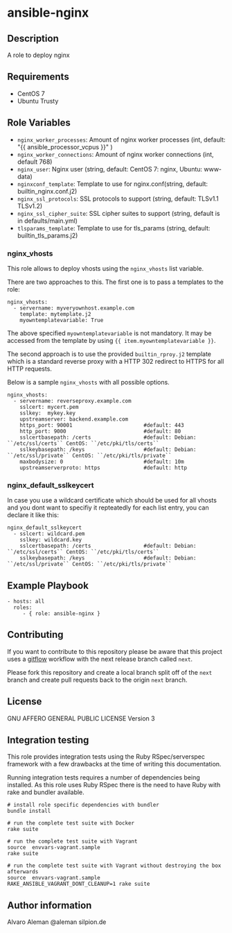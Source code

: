 # ansible-nginx

## Description

A role to deploy nginx

## Requirements

* CentOS 7
* Ubuntu Trusty


## Role Variables

* ``nginx_worker_processes``: Amount of nginx worker processes (int, default: "{{ ansible_processor_vcpus }}" )
* ``nginx_worker_connections``: Amount of nginx worker connections (int, default 768)
* ``nginx_user``: Nginx user (string, default: CentOS 7: nginx, Ubuntu: www-data)
* ``nginxconf_template``: Template to use for nginx.conf(string, default: builtin_nginx.conf.j2)
* ``nginx_ssl_protocols``: SSL protocols to support (string, default: TLSv1.1 TLSv1.2)
* ``nginx_ssl_cipher_suite``: SSL cipher suites to support (string, default is in defaults/main.yml)
* ``tlsparams_template``: Template to use for tls_params (string, default: builtin_tls_params.j2)

### nginx_vhosts

This role allows to deploy vhosts using the ``nginx_vhosts`` list variable.

There are two approaches to this. The first one is to pass a templates to the role:

    nginx_vhosts:
      - servername: myveryownhost.example.com
        template: mytemplate.j2
        myowntemplatevariable: True

The above specified ``myowntemplatevariable`` is not mandatory. It may be accessed
from the template by using ``{{ item.myowntemplatevariable }}``.

The second approach is to use the provided ``builtin_rproy.j2`` template which is
a standard reverse proxy with a HTTP 302 redirect to HTTPS for all HTTP requests.

Below is a sample ``nginx_vhosts`` with all possible options.

    nginx_vhosts:
      - servername: reverseproxy.example.com
        sslcert: mycert.pem
        sslkey:  mykey.key
        upstreamserver: backend.example.com
        https_port: 90001                       #default: 443
        http_port: 9000                         #default: 80
        sslcertbasepath: /certs                 #default: Debian: ``/etc/ssl/certs`` CentOS: ``/etc/pki/tls/certs``
        sslkeybasepath: /keys                   #default: Debian: ``/etc/ssl/private`` CentOS: ``/etc/pki/tls/private``
        maxbodysize: 0                          #default: 10m
        upstreamserverproto: https              #default: http

### nginx_default_sslkeycert

In case you use a wildcard certificate which should be used for all vhosts and
you dont want to specifiy it repteatedly for each list entry, you can declare it like this:

    nginx_default_sslkeycert
      - sslcert: wildcard.pem
        sslkey: wildcard.key
        sslcertbasepath: /certs                 #default: Debian: ``/etc/ssl/certs`` CentOS: ``/etc/pki/tls/certs``
        sslkeybasepath: /keys                   #default: Debian: ``/etc/ssl/private`` CentOS: ``/etc/pki/tls/private``

## Example Playbook

    - hosts: all
      roles:
         - { role: ansible-nginx }

## Contributing

If you want to contribute to this repository please be aware that this
project uses a [gitflow](http://nvie.com/posts/a-successful-git-branching-model/)
workflow with the next release branch called ``next``.

Please fork this repository and create a local branch split off of the ``next``
branch and create pull requests back to the origin ``next`` branch.

## License

GNU AFFERO GENERAL PUBLIC LICENSE Version 3

## Integration testing

This role provides integration tests using the Ruby RSpec/serverspec framework
with a few drawbacks at the time of writing this documentation.

Running integration tests requires a number of dependencies being
installed. As this role uses Ruby RSpec there is the need to have
Ruby with rake and bundler available.

    # install role specific dependencies with bundler
    bundle install

<!-- -->

    # run the complete test suite with Docker
    rake suite

<!-- -->

    # run the complete test suite with Vagrant
    source  envvars-vagrant.sample
    rake suite

    # run the complete test suite with Vagrant without destroying the box afterwards
    source  envvars-vagrant.sample
    RAKE_ANSIBLE_VAGRANT_DONT_CLEANUP=1 rake suite


## Author information

Alvaro Aleman @aleman silpion.de


<!-- vim: set nofen ts=4 sw=4 et: -->
